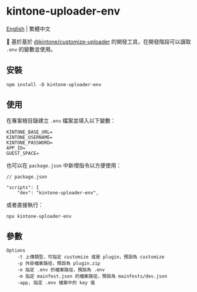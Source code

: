# kintone-uploader-env

[English](https://github.com/westleft/kintone-uploader-env) | 繁體中文

🚀 基於基於 [@kintone/customize-uploader](https://www.npmjs.com/package/@kintone/customize-uploader) 的開發工具，在開發階段可以讀取 `.env` 的變數並使用。

## 安裝

```shell
npm install -D kintone-uploader-env
```

## 使用

在專案根目錄建立 `.env` 檔案並填入以下變數：

```shell
KINTONE_BASE_URL=
KINTONE_USERNAME=
KINTONE_PASSWORD=
APP_ID=
GUEST_SPACE=
```

也可以在 `package.json` 中新增指令以方便使用：

```
// package.json 

"scripts": {
    "dev": "kintone-uploader-env",
```

或者直接執行：

```
npx kintone-uploader-env
```

## 參數

```shell
Options
    -t 上傳類型，可指定 customize 或是 plugin，預設為 customize
    -p 外掛檔案路徑，預設為 plugin.zip
    -e 指定 .env 的檔案路徑，預設為 .env
    -m 指定 mainfest.json 的檔案路徑，預設為 mainfests/dev.json
    -app, 指定 .env 檔案中的 key 值
```